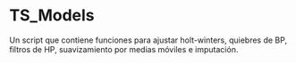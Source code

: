 # TS_Models
Un script que contiene funciones para ajustar holt-winters, quiebres de BP, filtros de HP, suavizamiento por medias móviles e imputación.
